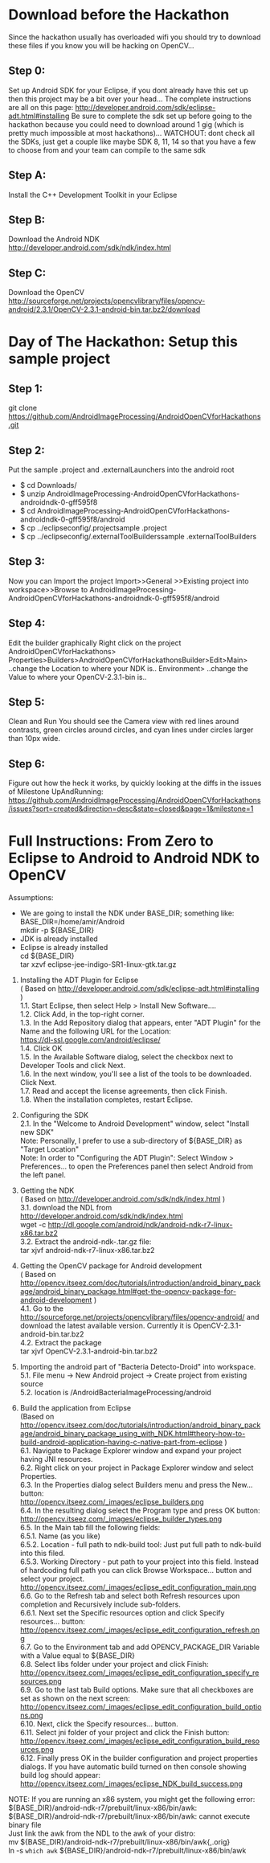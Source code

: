 Download before the Hackathon
====================
Since the hackathon usually has overloaded wifi you should try to download these files if you know you will be hacking on OpenCV...

Step 0:
---------
Set up Android SDK for your Eclipse, if you dont already have this set up then this project may be a bit over your head...
The complete instructions are all on this page: 
http://developer.android.com/sdk/eclipse-adt.html#installing
Be sure to complete the sdk set up before going to the hackathon because you could need to download around 1 gig (which is pretty much impossible at most hackathons)... WATCHOUT: dont check all the SDKs, just get  a couple like maybe SDK 8, 11, 14 so that you have a few to choose from and your team can compile to the same sdk


Step A:
---------
Install the C++ Development Toolkit in your Eclipse

Step B: 
---------
Download the Android NDK
http://developer.android.com/sdk/ndk/index.html

Step C:
---------
Download the OpenCV
http://sourceforge.net/projects/opencvlibrary/files/opencv-android/2.3.1/OpenCV-2.3.1-android-bin.tar.bz2/download



Day of The Hackathon: Setup this sample project
=========================
Step 1:
---------
git clone https://github.com/AndroidImageProcessing/AndroidOpenCVforHackathons.git 


Step 2:
---------
Put the sample .project and .externalLaunchers into the android root 
 *   $ cd Downloads/
 *   $ unzip AndroidImageProcessing-AndroidOpenCVforHackathons-androidndk-0-gff595f8
 *   $ cd AndroidImageProcessing-AndroidOpenCVforHackathons-androidndk-0-gff595f8/android
 *   $ cp ../eclipseconfig/.projectsample .project
 *   $ cp ../eclipseconfig/.externalToolBuilderssample .externalToolBuilders

Step 3:
---------
Now you can Import the project 
Import>>General >>Existing project into workspace>>Browse to AndroidImageProcessing-AndroidOpenCVforHackathons-androidndk-0-gff595f8/android


Step 4:
--------
Edit the builder graphically
Right click on the project AndroidOpenCVforHackathons> Properties>Builders>AndroidOpenCVforHackathonsBuilder>Edit>Main> ..change the Location to where your NDK is..
Environment> ..change the Value to where your OpenCV-2.3.1-bin is..

Step 5:
--------
Clean and Run
You should see the Camera view with red lines around contrasts, green circles around circles, and cyan lines under circles larger than 10px wide.

Step 6:
--------
Figure out how the heck it works, by quickly looking at the diffs in the issues of Milestone UpAndRunning:
https://github.com/AndroidImageProcessing/AndroidOpenCVforHackathons/issues?sort=created&direction=desc&state=closed&page=1&milestone=1


Full Instructions: From Zero to Eclipse to Android to Android NDK to OpenCV
==================
Assumptions:  
- We are going to install the NDK under BASE_DIR; something like: BASE_DIR=/home/amir/Android  
mkdir -p ${BASE_DIR}  
- JDK is already installed  
- Eclipse is already installed  
cd ${BASE_DIR}  
tar xzvf eclipse-jee-indigo-SR1-linux-gtk.tar.gz  



1. Installing the ADT Plugin for Eclipse  
( Based on http://developer.android.com/sdk/eclipse-adt.html#installing )  
1.1. Start Eclipse, then select Help > Install New Software....  
1.2. Click Add, in the top-right corner.  
1.3. In the Add Repository dialog that appears, enter "ADT Plugin" for the Name and the following URL for the Location:  
    https://dl-ssl.google.com/android/eclipse/  
1.4. Click OK  
1.5. In the Available Software dialog, select the checkbox next to Developer Tools and click Next.  
1.6. In the next window, you'll see a list of the tools to be downloaded. Click Next.  
1.7. Read and accept the license agreements, then click Finish.  
1.8. When the installation completes, restart Eclipse.  

2. Configuring the SDK  
2.1. In the "Welcome to Android Development" window, select "Install new SDK"  
Note: Personally, I prefer to use a sub-directory of ${BASE_DIR} as "Target Location"  
Note: In order to "Configuring the ADT Plugin": Select Window > Preferences... to open the Preferences panel then select Android from the left panel.  

3. Getting the NDK  
( Based on http://developer.android.com/sdk/ndk/index.html )  
3.1. download the NDL from http://developer.android.com/sdk/ndk/index.html  
wget -c http://dl.google.com/android/ndk/android-ndk-r7-linux-x86.tar.bz2  
3.2. Extract the android-ndk-<version>.tar.gz file:  
tar xjvf android-ndk-r7-linux-x86.tar.bz2  


4. Getting the OpenCV package for Android development  
( Based on http://opencv.itseez.com/doc/tutorials/introduction/android_binary_package/android_binary_package.html#get-the-opencv-package-for-android-development )  
4.1. Go to the http://sourceforge.net/projects/opencvlibrary/files/opencv-android/ and download the latest available version. Currently it is OpenCV-2.3.1-android-bin.tar.bz2  
4.2. Extract the package  
tar xjvf OpenCV-2.3.1-android-bin.tar.bz2  

5. Importing the android part of "Bacteria Detecto-Droid" into workspace.  
5.1. File menu -> New Android project -> Create project from existing source  
5.2. location is <path to the source>/AndroidBacteriaImageProcessing/android  

6. Build the application from Eclipse  
(Based on http://opencv.itseez.com/doc/tutorials/introduction/android_binary_package/android_binary_package_using_with_NDK.html#theory-how-to-build-android-application-having-c-native-part-from-eclipse )  
6.1. Navigate to Package Explorer window and expand your project having JNI resources.  
6.2. Right click on your project in Package Explorer window and select Properties.  
6.3. In the Properties dialog select Builders menu and press the New... button:  
http://opencv.itseez.com/_images/eclipse_builders.png  
6.4. In the resulting dialog select the Program type and press OK button:  
http://opencv.itseez.com/_images/eclipse_builder_types.png  
6.5. In the Main tab fill the following fields:  
6.5.1. Name (as you like)  
6.5.2. Location - full path to ndk-build tool: Just put full path to ndk-build into this filed.  
6.5.3. Working Directory - put path to your project into this field. Instead of hardcoding full path you can click Browse Workspace... button and select your project.  
http://opencv.itseez.com/_images/eclipse_edit_configuration_main.png  
6.6. Go to the Refresh tab and select both Refresh resources upon completion and Recursively include sub-folders.  
6.6.1. Next set the Specific resources option and click Specify resources... button:  
http://opencv.itseez.com/_images/eclipse_edit_configuration_refresh.png  
6.7. Go to the Environment tab and add OPENCV_PACKAGE_DIR Variable with a Value equal to ${BASE_DIR}  
6.8. Select libs folder under your project and click Finish:  
http://opencv.itseez.com/_images/eclipse_edit_configuration_specify_resources.png  
6.9. Go to the last tab Build options. Make sure that all checkboxes are set as shown on the next screen:  
http://opencv.itseez.com/_images/eclipse_edit_configuration_build_options.png  
6.10. Next, click the Specify resources... button.  
6.11. Select jni folder of your project and click the Finish button:  
http://opencv.itseez.com/_images/eclipse_edit_configuration_build_resources.png  
6.12. Finally press OK in the builder configuration and project properties dialogs. If you have automatic build turned on then console showing build log should appear:  
http://opencv.itseez.com/_images/eclipse_NDK_build_success.png  


NOTE: If you are running an x86 system, you might get the following error:  
${BASE_DIR}/android-ndk-r7/prebuilt/linux-x86/bin/awk: ${BASE_DIR}/android-ndk-r7/prebuilt/linux-x86/bin/awk: cannot execute binary file  
Just link the awk from the NDL to the awk of your distro:  
mv ${BASE_DIR}/android-ndk-r7/prebuilt/linux-x86/bin/awk{,.orig}  
ln -s `which awk` ${BASE_DIR}/android-ndk-r7/prebuilt/linux-x86/bin/awk  


